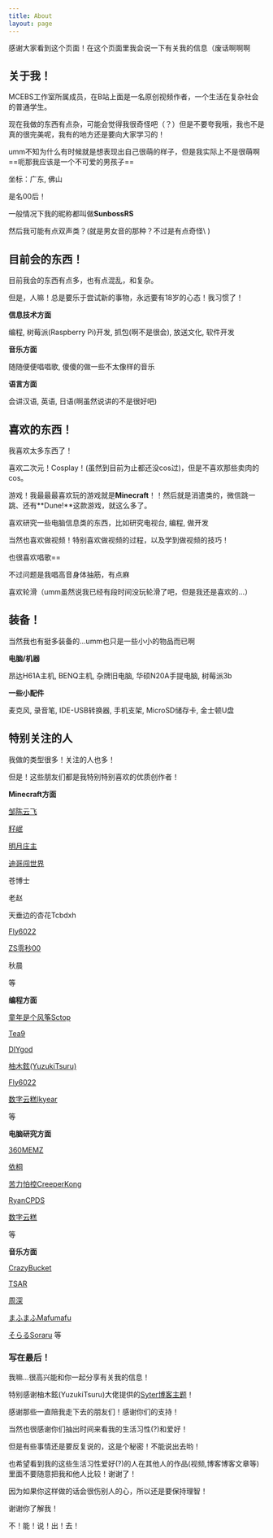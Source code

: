 ```yaml
---
title: About
layout: page
---
```


感谢大家看到这个页面！在这个页面里我会说一下有关我的信息（废话啊啊啊

## 关于我！

MCEBS工作室所属成员，在B站上面是一名原创视频作者，一个生活在复杂社会的普通学生。

现在我做的东西有点杂，可能会觉得我很奇怪吧（？）但是不要夸我哦，我也不是真的很完美呢，我有的地方还是要向大家学习的！

umm不知为什么有时候就是想表现出自己很萌的样子，但是我实际上不是很萌啊==呃那我应该是一个不可爱的男孩子==

坐标：广东, 佛山

是名00后！

一般情况下我的昵称都叫做**SunbossRS**

然后我可能有点双声类？(就是男女音的那种？不过是有点奇怪\ )

##  目前会的东西！

目前我会的东西有点多，也有点混乱，和复杂。

但是，人嘛！总是要乐于尝试新的事物，永远要有18岁的心态！我习惯了！

**信息技术方面**

编程, 树莓派(Raspberry Pi)开发, 抓包(啊不是很会), 放送文化, 软件开发

**音乐方面**

随随便便唱唱歌, 傻傻的做一些不太像样的音乐

**语言方面**

会讲汉语, 英语, 日语(啊虽然说讲的不是很好吧)

## 喜欢的东西！

我喜欢太多东西了！

喜欢二次元！Cosplay！(虽然到目前为止都还没cos过)，但是不喜欢那些卖肉的cos。

游戏！我最最最喜欢玩的游戏就是**Minecraft**！！然后就是消遣类的，微信跳一跳、还有**Dune!**这款游戏，就这么多了。

喜欢研究一些电脑信息类的东西，比如研究电视台, 编程, 做开发

当然也喜欢做视频！特别喜欢做视频的过程，以及学到做视频的技巧！

也很喜欢唱歌==

不过问题是我唱高音身体抽筋，有点麻

喜欢轮滑（umm虽然说我已经有段时间没玩轮滑了吧，但是我还是喜欢的...）

## 装备！

当然我也有挺多装备的...umm也只是一些小小的物品而已啊

**电脑/机器**

昂达H61A主机, BENQ主机, 杂牌旧电脑, 华硕N20A手提电脑, 树莓派3b

**一些小配件**

麦克风, 录音笔, IDE-USB转换器, 手机支架, MicroSD储存卡, 金士顿U盘

## 特别关注的人

我做的类型很多！关注的人也多！

但是！这些朋友们都是我特别特别喜欢的优质创作者！

**Minecraft方面**

[邹陈云飞](https://space.bilibili.com/170651403)

[籽岷](https://space.bilibili.com/686127)

[明月庄主](https://space.bilibili.com/2170934)

[迪哥闯世界](https://space.bilibili.com/27996286)

苍博士

老赵

天垂边的杏花Tcbdxh

[Fly6022](https://space.bilibili.com/191078710?from=search&seid=11989848811012028107)

[ZS零秒00](https://space.bilibili.com/361123188)

秋晨

等

**编程方面**

[童年是个风筝Sctop](https://github.com/sctop)

[Tea9](https://github.com/tea9)

[DIYgod](https://github.com/diygod)

[柚木鉉(YuzukiTsuru)](https://github.com/yuzukitsuru)

[Fly6022](https://github.com/fly6022)

[数字云糕lkyear](https://github.com/lkyear)

等

**电脑研究方面**

[360MEMZ](https://space.bilibili.com/21927744)

[依桐](https://space.bilibili.com/488676561)

[苦力怕控CreeperKong](https://space.bilibili.com/18540204)

[RyanCPDS](https://space.bilibili.com/31441819)

[数字云糕](https://space.bilibili.com/3391089)

等

**音乐方面**

[CrazyBucket](https://space.bilibili.com/66606350)

[TSAR](https://space.bilibili.com/8132059)

[周深](https://space.bilibili.com/3404595)

[まふまふMafumafu](https://space.bilibili.com/387994725)

[そらるSoraru](https://space.bilibili.com/448436523)
等

### 写在最后！

我嘛...很高兴能和你一起分享有关我的信息！

特别感谢柚木鉉(YuzukiTsuru)大佬提供的[Syter博客主题](https://github.com/yuzukitsuru/yuzukitsuru.github.io/)！

感谢那些一直陪我走下去的朋友们！感谢你们的支持！

当然也很感谢你们抽出时间来看我的生活习性(?)和爱好！

但是有些事情还是要反复说的，这是个秘密！不能说出去哟！

也希望看到我的这些生活习性爱好(?)的人在其他人的作品(视频,博客博客文章等)里面不要随意把我和他人比较！谢谢了！

因为如果你这样做的话会很伤别人的心，所以还是要保持理智！

谢谢你了解我！

不！能！说！出！去！